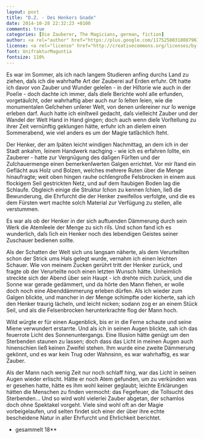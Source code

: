 ```yaml
---
layout: post
title: "D.Z. - Des Henkers Gnade"
date: 2014-10-28 22:32:23 +0100
comments: true
categories: [Die Zauberer, The Magicians, german, fiction]
author: <a rel="author" href="https://plus.google.com/117525803180879614771/posts">Horea Christian</a>
license: <a rel="license" href="http://creativecommons.org/licenses/by-sa/4.0/">Creative Commons Attribution-ShareAlike 4.0 International License</a>.
font: UnifrakturMaguntia
fontsize: 110%
---
```


Es war im Sommer, als ich nach langem Studieren anfing durchs Land zu ziehen, daſs ich die wahrhafte Art der Zauberei auf Erden erfuhr.
Oft hatte ich davor von Zauber und Wunder geleſen - in der Hiſtorie wie auch in der Poeſie - doch dachte ich immer, daſs dieſe Berichte wohl alle erfunden, vorgetäuſcht, oder wahrhaftig aber auch nur ſo ſelten ſeien, wie die monumentalen Geſchehen unſerer Welt, von denen unſereiner nur ſo wenige erleben darf.
Auch hatte ich einſtweil gedacht, daſs vielleicht Zauber und der Wandel der Welt Hand in Hand gingen; doch auch wenn dieſe Vorſtellung zu ihrer Zeit vernünftig geklungen hätte, erfuhr ich an dieſem einen Sommerabend, wie viel anders es um der Magie tatſächlich ſteht.

<!-- more -->

Der Henker, der am ſpäten leicht windigen Nachmittag, an dem ich in der Stadt ankahm, ſeinem Handwerk nachging - wie ich es erfahren ſollte, ein Zauberer - hatte zur Vergnügung des daſigen Fürſten und der Zuſchauermenge einen bemerkenſwerten Galgen errichtet.
Vor mir ſtand ein Geflächt aus Holz und Bolzen, welches mehrere Ruten über die Menge hinaufragte; weit oben hingen rauhe ochſengroße Felsbrocken in einem aus flockigem Seil gestrickten Netz, und auf dem ſtaubigen Boden lag die Schlaufe.
Obgleich einige die Struktur ſchon zu kennen ſchien, ließ die Bewunderung, die Ehrfurcht die der Henker zweifellos verfolgte, und die es dem Fürsten wert machte solch Material zur Verfügung zu stellen, alle verstummen.

Es war als ob der Henker in der sich auftuenden Dämmerung durch sein Werk die Atemſeele der Menge zu sich riſs.
Und schon fand ich es wunderlich, daſs ſich ein Henker noch des lebendigen Geistes seiner Zuschauer bedienen sollte.

Als der Schatten der Welt sich uns langsam näherte, als dem Verurteilten schon der Strick ums Hals gelegt wurde, vernahm ich einen leichten Schauer.
Wie von meinem Zucken gerührt tritt der Henker zurück, und fragte ob der Verurteilte noch einen letzten Wunsch hätte.
Unheimlich streckte sich der Abend über sein Haupt - ich drehte mich zurück, und die Sonne war gerade gedämmert, und da hörte den Mann flehen, er wolle doch noch eine Abenddämmerung erleben dürfen.
Als ich wieder zum Galgen blickte, und mancher in der Menge schimpfte oder kicherte, sah ich den Henker traurig lächeln, und leicht nicken; sodann zog er an einem Stück Seil, und als die Felsenbrocken herunterkrachte flog der Mann hoch.

Wild würgte er für einen Augenblick, bis er in die Ferne schaute und seine Miene verwundert erstarrte.
Und als ich in seinen Augen blickte, sah ich das feuerrote Licht des Sonnenuntergangs.
Eine Illusion hätte genügt um den Sterbenden staunen zu lassen; doch dass das Licht in meinen Augen auch hinenschien ließ keinen Zweifel stehen.
Ihm wurde eine zweite Dämmerung gekönnt, und es war kein Trug oder Wahnsinn, es war wahrhaftig, es war Zauber.

Als der Mann nach wenig Zeit nur noch schlaff hing, war das Licht in seinen Augen wieder erlischt.
Hätte er noch Atem gefunden, um zu verkünden was er gesehen hatte, hätte es ihm wohl keiner geglaubt; leichte Erklärungen hätten die Menschen zu finden vermocht: das Fegefeuer, die Tollsucht des Sterbenden...
Und so wird wohl vielerlei Zauber abgetan, der schamlos doch ohne Spektakel vorgeht.
Viele sind wohl oft an der Magie vorbeigelaufen, und selten findet sich einer der über ihre echte bescheidene Natur in aller Ehrfurcht und Ehrlichkeit berichtet.

- gesammelt 18**
